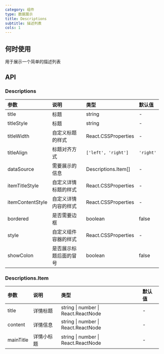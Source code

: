 ```yaml
---
category: 组件
type: 数据展示
title: Descriptions
subtitle: 描述列表
cols: 1
---
```


## 何时使用

用于展示一个简单的描述列表

## API

### Descriptions

| 参数       | 说明           | 类型                | 默认值 |
| :--------- | :------------- | :------------------ | :----- |
| title      | 标题           | string              | -      |
| titleStyle      | 标题           | string              | -      |
| titleWidth      | 自定义标题的样式           | React.CSSProperties              |  -      |
| titleAlign      | 标题对齐方式           | `['left', 'right']`              |  `'right'`     |
| dataSource | 需要展示的信息 | Descriptions.Item[] | -      |
| itemTitleStyle | 自定义详情标题的样式 | React.CSSProperties | -      |
| itemContentStyle | 自定义详情内容的样式 | React.CSSProperties | -      |
| bordered | 是否需要边框 | boolean | false |
| style | 自定义组件容器的样式 | React.CSSProperties | - |
| showColon | 是否展示标题后面的冒号 | boolean | false |

### Descriptions.Item

| 参数    | 说明     | 类型               | 默认值 |
| :------ | :------- | :----------------- | :----- |
| title   | 详情标题 | string \| number \| React.ReactNode             | -      |
| content | 详情信息 | string \| number \| React.ReactNode | -      |
| mainTitle | 详情小标题 | string \| number \| React.ReactNode | -      |

